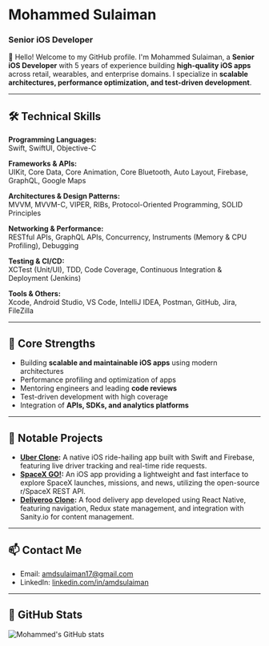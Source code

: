 # Mohammed Sulaiman
### Senior iOS Developer

👋 Hello! Welcome to my GitHub profile. I'm Mohammed Sulaiman, a **Senior iOS Developer** with 5 years of experience building **high-quality iOS apps** across retail, wearables, and enterprise domains. I specialize in **scalable architectures, performance optimization, and test-driven development**.  

---

## 🛠 Technical Skills

**Programming Languages:**  
Swift, SwiftUI, Objective-C  

**Frameworks & APIs:**  
UIKit, Core Data, Core Animation, Core Bluetooth, Auto Layout, Firebase, GraphQL, Google Maps  

**Architectures & Design Patterns:**  
MVVM, MVVM-C, VIPER, RIBs, Protocol-Oriented Programming, SOLID Principles  

**Networking & Performance:**  
RESTful APIs, GraphQL APIs, Concurrency, Instruments (Memory & CPU Profiling), Debugging  

**Testing & CI/CD:**  
XCTest (Unit/UI), TDD, Code Coverage, Continuous Integration & Deployment (Jenkins)  

**Tools & Others:**  
Xcode, Android Studio, VS Code, IntelliJ IDEA, Postman, GitHub, Jira, FileZilla  

---

## 📌 Core Strengths

- Building **scalable and maintainable iOS apps** using modern architectures  
- Performance profiling and optimization of apps  
- Mentoring engineers and leading **code reviews**  
- Test-driven development with high coverage  
- Integration of **APIs, SDKs, and analytics platforms**  

---

## 🚀 Notable Projects

- **[Uber Clone](https://github.com/amdsulaiman/Uber):** A native iOS ride-hailing app built with Swift and Firebase, featuring live driver tracking and real-time ride requests.  
- **[SpaceX GO!](https://github.com/amdsulaiman/SpaceX):** An iOS app providing a lightweight and fast interface to explore SpaceX launches, missions, and news, utilizing the open-source r/SpaceX REST API.  
- **[Deliveroo Clone](https://github.com/amdsulaiman/Deliveroo):** A food delivery app developed using React Native, featuring navigation, Redux state management, and integration with Sanity.io for content management.

---

## 📫 Contact Me

- Email: [amdsulaiman17@gmail.com](mailto:amdsulaiman17@gmail.com)  
- LinkedIn: [linkedin.com/in/amdsulaiman](https://www.linkedin.com/in/sulaimanmohammed/)  

---

## 🔗 GitHub Stats
![Mohammed's GitHub stats](https://github-readme-stats.vercel.app/api?username=amdsulaiman&show_icons=true&theme=radical)
